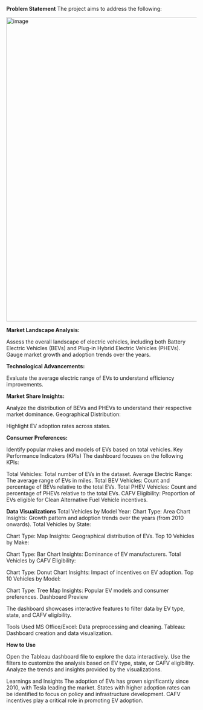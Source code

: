 **Problem Statement**
The project aims to address the following:

<img width="805" alt="image" src="https://github.com/user-attachments/assets/4d84c4c1-c45e-4e46-83d4-19445efea8e9">


**Market Landscape Analysis:**

Assess the overall landscape of electric vehicles, including both Battery Electric Vehicles (BEVs) and Plug-in Hybrid Electric Vehicles (PHEVs).
Gauge market growth and adoption trends over the years.

**Technological Advancements:**

Evaluate the average electric range of EVs to understand efficiency improvements.

**Market Share Insights:**

Analyze the distribution of BEVs and PHEVs to understand their respective market dominance.
Geographical Distribution:

Highlight EV adoption rates across states.

**Consumer Preferences:**

Identify popular makes and models of EVs based on total vehicles.
Key Performance Indicators (KPIs)
The dashboard focuses on the following KPIs:

Total Vehicles: Total number of EVs in the dataset.
Average Electric Range: The average range of EVs in miles.
Total BEV Vehicles: Count and percentage of BEVs relative to the total EVs.
Total PHEV Vehicles: Count and percentage of PHEVs relative to the total EVs.
CAFV Eligibility: Proportion of EVs eligible for Clean Alternative Fuel Vehicle incentives.

**Data Visualizations**
Total Vehicles by Model Year:
Chart Type: Area Chart
Insights: Growth pattern and adoption trends over the years (from 2010 onwards).
Total Vehicles by State:

Chart Type: Map
Insights: Geographical distribution of EVs.
Top 10 Vehicles by Make:

Chart Type: Bar Chart
Insights: Dominance of EV manufacturers.
Total Vehicles by CAFV Eligibility:

Chart Type: Donut Chart
Insights: Impact of incentives on EV adoption.
Top 10 Vehicles by Model:

Chart Type: Tree Map
Insights: Popular EV models and consumer preferences.
Dashboard Preview

The dashboard showcases interactive features to filter data by EV type, state, and CAFV eligibility.

Tools Used
MS Office/Excel: Data preprocessing and cleaning.
Tableau: Dashboard creation and data visualization.

**How to Use**

Open the Tableau dashboard file to explore the data interactively.
Use the filters to customize the analysis based on EV type, state, or CAFV eligibility.
Analyze the trends and insights provided by the visualizations.

Learnings and Insights
The adoption of EVs has grown significantly since 2010, with Tesla leading the market.
States with higher adoption rates can be identified to focus on policy and infrastructure development.
CAFV incentives play a critical role in promoting EV adoption.
